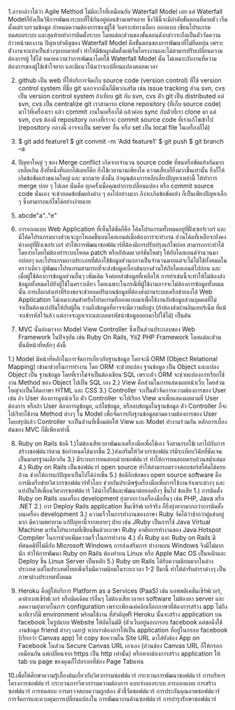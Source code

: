 1.อาจกล่าวได้ว่า Agile Method ไม่มีอะไรที่เหมือนกับ Waterfall Model เลย แต่ Waterfall Modelก็ยังเป็นวิธีการพัฒนาระบบที่ใช้กันอยู่ค่อนข้างแพร่หลาย ซึ่งวิธีนี้จะมีลำดับขั้นตอนที่ตายตัว เริ่มตั้งแต่รวบรวมข้อมูล กำหนดความต้องการของผู้ใช้ วิเคราะห์ทางเลือก ออกแบบ เขียนโปรแกรม ทดสอบระบบ และสุดท้ายทำการติดตั้งระบบ โดยแต่ละส่วนของขั้นตอนดังกล่าวจะถือเป็นตัววัดความก้าวหน้าของงาน ปัญหาสำคัญของ Waterfall Model คือขั้นตอนของการพัฒนาที่ไม่ยืดหยุ่น เพราะตัวงานจะแบ่งเป็นช่วงๆแบบตายตัว ทำให้มีข้อผูกมัดตั้งแต่เริ่มโครงงานและไม่สามารปรับเปลี่ยนความต้องการผู้ ใช้ได้ หมายความว่าการพัฒนาโดยใช้ Waterfall Model นั้น ไม่เหมาะกับงานที่ความต้องการของผู้ใช้เข้าใจยาก และมีแนวโน้มว่าจะเปลี่ยนแปลงตลอดเวลา


2. github เป็น web ที่ให้บริการจัดเก็บ source code (version control) ที่ใช้ version control system ที่ชื่อ git นอกจากนั้นก็มีพวกเสริม เช่น issue tracking 
 	ส่วน svn, cvs เป็น version control system ถ้าเทียบ git กับ svn, cvs ตัว git เป็น distributed แต่ svn, cvs เป็น centralize
git เราสามารถ clone repository (ที่เก็บ source code) มาไว้ที่เครื่องเรา แล้ว commit งานในเครื่องได้ แล้วค่อย sync กับตัวที่เรา clone มา
แต่ svn, cvs ต้องมี repository กลางที่เราจะ commit source code ที่เราแก้ไขเข้าไป (repository กลางนี้ อาจจะเป็น server อื่น หรือ set เป็น local file ในเครื่องก็ได้)

3. 	$ git add feature1
$ git commit -m 'Add feature1'
$ git push
$ git branch –a

4. ปัญหาใหญ่ ๆ ของ Merge conflict เกิดจากจำนวน source code ที่ชนหรือขัดแย้งกันมากเหลือเกิน
สิ่งที่หนึ่งที่บอกได้เลยก็คือ
ยิ่งใช้เวลานานเพียงใด ความเสี่ยงก็ยิ่งมากขึ้นเท่านั้น
ยิ่งก็ให้เกิดข้อขัดแย้งขนาดใหญ่ และ มากมาย
ดังนั้น ถ้าคุณต้องการหลีกเลี่ยงปัญหาเหล่านี้
ให้ทำการ merge บ่อย ๆ ไปเลย
นั่นคือ ทุกครั้งเมื่อคุณทำการเปลี่ยนแปลง หรือ commit source code นั่นเอง
จะช่วยลดข้อขัดแย้งต่าง ๆ ลงไปอย่างมาก
ถึงจะเกิดข้อขัดแย้ง ก็เป็นเพียงปัญหาเล็ก ๆ
ซึ่งสามารถแก้ไขได้อย่างง่ายดาย

5. abcde"a".."e"

6. การออกแบบ Web Application ที่เห็นได้ชัดก็คือ   โค้ดโปรแกรมทั้งหมดอยู่ที่ฝั่งเซอร์เวอร์   และมีโค้ดโปรแกรมบางส่วนจะถูกโหลดขึ้นบนไคลเอนต์เมื่อต้องการจะทำงาน   ส่วนโค้ดที่เหลือจะยังคงค้างอยู่ที่ฝั่งเซอร์เวอร์  ทำให้การพัฒนาซอฟต์แวร์ที่ต้องมีการปรับปรุงแก้ไขบ่อย  สามารถกระทำได้โดยง่ายโดยไม่ต้องทำระบบโหลด patch หรืออัปเดตเวอร์ชันใหม่ๆ ให้กับไคลเอนต์จำนวนมากบ่อยๆ   และโปรแกรมบางประเภทที่ต้องใช้ข้อมูลส่วนกลางเป็นจำนวนมากแต่จะไม่ได้ใช้ทั้งหมดในคราวเดียว   ผู้พัฒนาโปรแกรมสามารถที่จะส่งข้อมูลเบื้องต้นบางส่วนให้กับไคลเอนต์ไปก่อน  และเมื่อผู้ใช้ต้องการข้อมูลส่วนอื่นๆ เพิ่มเติม  จึงค่อยส่งข้อมูลที่เหลือให้   การทำเช่นนี้จะทำให้ไม่ต้องส่งข้อมูลทั้งหมดไปยังผู้ใช้ในคราวเดียว  โดยเฉพาะในกรณีที่ผู้ใช้งานอาจจะไม่ต้องการข้อมูลทั้งหมดนั้น การเลือกส่งเท่าที่ร้องขอจะช่วยลดปริมาณข้อมูลที่ต้องส่งผ่านระบบเครือข่ายลงได้
	Web Application  ไม่เหมาะสมสำหรับโปรแกรมที่ออกแบบมาเพื่อใช้งานกับข้อมูลส่วนบุคคลที่ไม่จำเป็นต้องแบ่งปันให้กับผู้อื่น    รวมถึงข้อมูลที่อาจจะมีความลับสูง (ถ้าต้องส่งผ่านอินเทอร์เน็ต ที่แม้จะเข้ารหัสไว้แล้ว  แต่อาจจะถูกเจาะและถอดรหัสนำข้อมูลออกมาไปใช้ได้)   เป็นต้น
  
7. MVC นั้นย่อมาจาก Model View Controller ซึ่งเป็นส่วนประกอบของ Web Framework ในปัจจุบัน เช่น Ruby On Rails, Yii2 PHP Framework โดยแต่ละส่วนนั้นมีหน้าที่หลักๆ ดังนี้


1.)	Model มีหน้าที่หลักในการจัดการเกี่ยวกับฐานข้อมูล โดยจะมี ORM (Object Relational Mapping) เข้ามาช่วยในการทำงาน โดย ORM จะช่วยแปลง ฐานข้อมูล เป็น Object และแปลง Object เป็น ฐานข้อมูล โดยที่เราไม่จำเป็นต้องเขียน SQL เพราะตัว ORM จะช่วยแปลงการเรียกใช้งาน Method ของ Object ไปเป็น SQL เอง
2.)	View คือส่วนในการแสดงผลหน้าเว็บ โดยส่วนใหญ่จะเป็นโค้ดภาษา HTML และ CSS
3.)	Controller จะเป็นตัวจัดการความต้องการของ User เช่น ถ้า User ต้องการดูหน้าเว็บ ตัว Controller จะไปเรียก View มาเพื่อแสดงผลตามที่ User ต้องการ หรือถ้า User ต้องการดูข้อมูล, แก้ไขข้อมูล, หรือลบข้อมูลในฐานข้อมูล ตัว Controller ก็จะไปเรียกใช้งาน Method ต่างๆ ใน Model เพื่อจัดการกับฐานข้อมูลตามความต้องการของ User โดยสรุปแล้ว Controller จะเป็นส่วนที่เชื่อมต่อให้ View และ Model ทำงานร่วมกัน
หลักการเบื้องต้นของ MVC ก็มีเพียงเท่านี้

8. Ruby on Rails
ข้อดี
1.)ไม่ต้องเสียเวลาพัฒนาเครื่องมือเพื่อใช้เอง จึงสามารถใช้เวลาไปกับการสร้างซอฟต์แวร์ตาม ข้อกำหนดได้มากขึ้น
2.)ส่งเสริมให้วิศวกรซอฟต์แวร์มีระเบียบวินัยที่ชัดเจน เป็นมาตรฐานเดียวกัน
3.)	มีระบบการทดสอบด้วยซอฟต์แวร์ ทำให้การทดสอบครบถ้วนสม่ำเสมอ
4.)	Ruby on Rails เป็นซอฟต์แวร์ open source ทำให้สามารถตรวจสอบซอร์สโค้ดได้ครบ ถ้วน ช่วยให้การแก้ปัญหาเป็นไปได้ง่ายขึ้น
5.)	ข้อดีอีกข้อของ open source software คือการมีเครือข่ายวิศวกรซอฟต์แวร์ทั่วโลก ช่วยกันประดิษฐ์เครื่องมือเพื่อการใช้งานจำเพาะต่างๆ และแบ่งปันให้เพื่อนวิศวกรซอฟต์แวร์ ได้นำไปใช้และพัฒนาต่อยอดยิ่งๆ ขึ้นไป
ข้อเสีย
1.)	การติดตั้ง Ruby on Rails บนเครื่อง development ยุ่งยากกว่าเครื่องมืออื่นๆ เช่น PHP, Java หรือ .NET
2.)	การ Deploy Rails application ขึ้นเซิร์ฟเวอร์จริง ก็ยิ่งยุ่งยากมากกว่าการติดตั้งบนเครื่อง development
3.)	ความเร็วในการทำงานของภาษา Ruby จัดได้ว่าช้ากว่าคู่แข่งอยู่มาก มีความพยายาม แก้ปัญหานี้จากหลายๆ ฝ่าย เช่น JRuby เป็นการใช้ Java Virtual Machine มารันโปรแกรมที่เขียนขึ้นด้วยภาษา Ruby อาศัยการทำงานของ Java Hotspot Compiler ในการช่วยเพิ่มความเร็วในการทำงาน
4.)	ทั้ง Ruby และ Ruby on Rails มีทัศนคติที่ไม่ดีกับ Microsoft Windows การส่งเสริมการ ทำงานบน Windows จึงมีไม่มากนัก ทำให้การพัฒนา Ruby on Rails ต้องทำบน Linux หรือ Apple Mac OS เป็นหลักและ Deploy ขึ้น Linux Server เป็นหลัก
5.)	Ruby on Rails ได้รับความนิยมมากในต่างประเทศ แต่ในประเทศไทยเพิ่งเริ่มมีความนิยมในระยะเวลา 1-2 ปีมานี้ ทำให้ตำรับตำราต่างๆ เป็นภาษาต่างประเทศทั้งหมด

9. Heroku คือผู้ให้บริการ Platform as a Services (PaaS) เช่น แอพพลิเคชันเซิร์ฟเวอร์, ดาต้าเบสเซิร์ฟเวอร์ หรือมิดเดิลแวร์อื่นๆ ไม่ต้องเสียเวลาหา software ไม่ต้องหา server และลดความยุ่งยากในการ configuration เพราะเพียงแค่คลิกเลือกภาษาที่ต้องการสร้าง app ไม่ถึงนาทีเราก็มี environment พร้อมใช้งาน ที่สำคัญฟรี Heroku นั้นจะสร้าง application บน facebook ในรูปแบบ Website ให้อัตโนมัติ (ตัวเว็บอยู่นอกกรอบ facebook แค่ขอดึงใช้งานข้อมูล friend ต่างๆ เฉยๆ) หากเราต้องการให้เป็น application ที่อยู่ในกรอบ facebook (เรียกว่า Canvas app) ให้ copy ข้อความใน Site URL มาใส่ยังช่อง App on Facebook ในส่วน Secure Canvas URL เอาเอง  (ส่วนช่อง Canvas URL ก็ให้กรอกเหมือนกัน แค่เปลี่ยนจาก https เป็น http เท่านั้น) หรือหากต้องการสร้าง application ให้ tab บน page ของคุณก็ไปกรอกที่ช่อง Page Tabแทน

10.เพื่อให้ศึกษาความรู้เบื้องต้นเกี่ยวกับวิศวกรรมซอฟต์แวร์ กระบวนการพัฒนาซอฟต์แวร์ การบริหารโครงการซอฟต์แวร์ กระบวนการวิศวกรรมความต้องการ แบบจำลองระบบ การออกแบบ การสร้างซอฟต์แวร์ การทดสอบ การตรวจสอบความถูกต้อง ตัวชี้วัดซอฟต์แวร์ การประกันคุณภาพซอฟต์แวร์ การจัดการและควบคุมการเปลี่ยนแปลงใน การพัฒนางานด้านซอฟต์แวร์ การบำรุงรักษาซอฟต์แวร์ 

 


